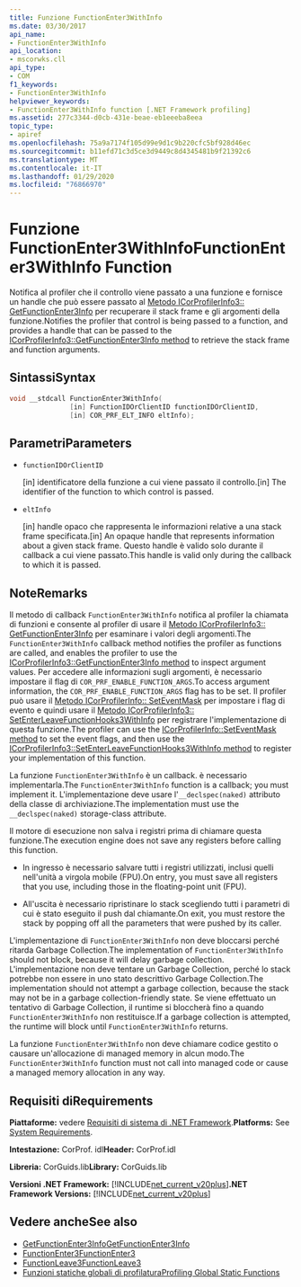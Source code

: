 ```yaml
---
title: Funzione FunctionEnter3WithInfo
ms.date: 03/30/2017
api_name:
- FunctionEnter3WithInfo
api_location:
- mscorwks.cll
api_type:
- COM
f1_keywords:
- FunctionEnter3WithInfo
helpviewer_keywords:
- FunctionEnter3WithInfo function [.NET Framework profiling]
ms.assetid: 277c3344-d0cb-431e-beae-eb1eeeba8eea
topic_type:
- apiref
ms.openlocfilehash: 75a9a7174f105d99e9d1c9b220cfc5bf928d46ec
ms.sourcegitcommit: b11efd71c3d5ce3d9449c8d4345481b9f21392c6
ms.translationtype: MT
ms.contentlocale: it-IT
ms.lasthandoff: 01/29/2020
ms.locfileid: "76866970"
---
```

# <a name="functionenter3withinfo-function"></a><span data-ttu-id="74c3d-102">Funzione FunctionEnter3WithInfo</span><span class="sxs-lookup"><span data-stu-id="74c3d-102">FunctionEnter3WithInfo Function</span></span>
<span data-ttu-id="74c3d-103">Notifica al profiler che il controllo viene passato a una funzione e fornisce un handle che può essere passato al [Metodo ICorProfilerInfo3:: GetFunctionEnter3Info](icorprofilerinfo3-getfunctionenter3info-method.md) per recuperare il stack frame e gli argomenti della funzione.</span><span class="sxs-lookup"><span data-stu-id="74c3d-103">Notifies the profiler that control is being passed to a function, and provides a handle that can be passed to the [ICorProfilerInfo3::GetFunctionEnter3Info method](icorprofilerinfo3-getfunctionenter3info-method.md) to retrieve the stack frame and function arguments.</span></span>  
  
## <a name="syntax"></a><span data-ttu-id="74c3d-104">Sintassi</span><span class="sxs-lookup"><span data-stu-id="74c3d-104">Syntax</span></span>  
  
```cpp  
void __stdcall FunctionEnter3WithInfo(  
               [in] FunctionIDOrClientID functionIDOrClientID,  
               [in] COR_PRF_ELT_INFO eltInfo);  
```  
  
## <a name="parameters"></a><span data-ttu-id="74c3d-105">Parametri</span><span class="sxs-lookup"><span data-stu-id="74c3d-105">Parameters</span></span>

- `functionIDOrClientID`

  <span data-ttu-id="74c3d-106">\[in] identificatore della funzione a cui viene passato il controllo.</span><span class="sxs-lookup"><span data-stu-id="74c3d-106">\[in] The identifier of the function to which control is passed.</span></span>

- `eltInfo`

  <span data-ttu-id="74c3d-107">\[in] handle opaco che rappresenta le informazioni relative a una stack frame specificata.</span><span class="sxs-lookup"><span data-stu-id="74c3d-107">\[in] An opaque handle that represents information about a given stack frame.</span></span> <span data-ttu-id="74c3d-108">Questo handle è valido solo durante il callback a cui viene passato.</span><span class="sxs-lookup"><span data-stu-id="74c3d-108">This handle is valid only during the callback to which it is passed.</span></span>

## <a name="remarks"></a><span data-ttu-id="74c3d-109">Note</span><span class="sxs-lookup"><span data-stu-id="74c3d-109">Remarks</span></span>  
 <span data-ttu-id="74c3d-110">Il metodo di callback `FunctionEnter3WithInfo` notifica al profiler la chiamata di funzioni e consente al profiler di usare il [Metodo ICorProfilerInfo3:: GetFunctionEnter3Info](icorprofilerinfo3-getfunctionenter3info-method.md) per esaminare i valori degli argomenti.</span><span class="sxs-lookup"><span data-stu-id="74c3d-110">The `FunctionEnter3WithInfo` callback method notifies the profiler as functions are called, and enables the profiler to use the [ICorProfilerInfo3::GetFunctionEnter3Info method](icorprofilerinfo3-getfunctionenter3info-method.md) to inspect argument values.</span></span> <span data-ttu-id="74c3d-111">Per accedere alle informazioni sugli argomenti, è necessario impostare il flag di `COR_PRF_ENABLE_FUNCTION_ARGS`.</span><span class="sxs-lookup"><span data-stu-id="74c3d-111">To access argument information, the `COR_PRF_ENABLE_FUNCTION_ARGS` flag has to be set.</span></span> <span data-ttu-id="74c3d-112">Il profiler può usare il [Metodo ICorProfilerInfo:: SetEventMask](icorprofilerinfo-seteventmask-method.md) per impostare i flag di evento e quindi usare il [Metodo ICorProfilerInfo3:: SetEnterLeaveFunctionHooks3WithInfo](icorprofilerinfo3-setenterleavefunctionhooks3withinfo-method.md) per registrare l'implementazione di questa funzione.</span><span class="sxs-lookup"><span data-stu-id="74c3d-112">The profiler can use the [ICorProfilerInfo::SetEventMask method](icorprofilerinfo-seteventmask-method.md) to set the event flags, and then use the [ICorProfilerInfo3::SetEnterLeaveFunctionHooks3WithInfo method](icorprofilerinfo3-setenterleavefunctionhooks3withinfo-method.md) to register your implementation of this function.</span></span>  
  
 <span data-ttu-id="74c3d-113">La funzione `FunctionEnter3WithInfo` è un callback. è necessario implementarla.</span><span class="sxs-lookup"><span data-stu-id="74c3d-113">The `FunctionEnter3WithInfo` function is a callback; you must implement it.</span></span> <span data-ttu-id="74c3d-114">L'implementazione deve usare l'`__declspec(naked)` attributo della classe di archiviazione.</span><span class="sxs-lookup"><span data-stu-id="74c3d-114">The implementation must use the `__declspec(naked)` storage-class attribute.</span></span>  
  
 <span data-ttu-id="74c3d-115">Il motore di esecuzione non salva i registri prima di chiamare questa funzione.</span><span class="sxs-lookup"><span data-stu-id="74c3d-115">The execution engine does not save any registers before calling this function.</span></span>  
  
- <span data-ttu-id="74c3d-116">In ingresso è necessario salvare tutti i registri utilizzati, inclusi quelli nell'unità a virgola mobile (FPU).</span><span class="sxs-lookup"><span data-stu-id="74c3d-116">On entry, you must save all registers that you use, including those in the floating-point unit (FPU).</span></span>  
  
- <span data-ttu-id="74c3d-117">All'uscita è necessario ripristinare lo stack scegliendo tutti i parametri di cui è stato eseguito il push dal chiamante.</span><span class="sxs-lookup"><span data-stu-id="74c3d-117">On exit, you must restore the stack by popping off all the parameters that were pushed by its caller.</span></span>  
  
 <span data-ttu-id="74c3d-118">L'implementazione di `FunctionEnter3WithInfo` non deve bloccarsi perché ritarda Garbage Collection.</span><span class="sxs-lookup"><span data-stu-id="74c3d-118">The implementation of `FunctionEnter3WithInfo` should not block, because it will delay garbage collection.</span></span> <span data-ttu-id="74c3d-119">L'implementazione non deve tentare un Garbage Collection, perché lo stack potrebbe non essere in uno stato descrittivo Garbage Collection.</span><span class="sxs-lookup"><span data-stu-id="74c3d-119">The implementation should not attempt a garbage collection, because the stack may not be in a garbage collection-friendly state.</span></span> <span data-ttu-id="74c3d-120">Se viene effettuato un tentativo di Garbage Collection, il runtime si bloccherà fino a quando `FunctionEnter3WithInfo` non restituisce.</span><span class="sxs-lookup"><span data-stu-id="74c3d-120">If a garbage collection is attempted, the runtime will block until `FunctionEnter3WithInfo` returns.</span></span>  
  
 <span data-ttu-id="74c3d-121">La funzione `FunctionEnter3WithInfo` non deve chiamare codice gestito o causare un'allocazione di managed memory in alcun modo.</span><span class="sxs-lookup"><span data-stu-id="74c3d-121">The `FunctionEnter3WithInfo` function must not call into managed code or cause a managed memory allocation in any way.</span></span>  
  
## <a name="requirements"></a><span data-ttu-id="74c3d-122">Requisiti di</span><span class="sxs-lookup"><span data-stu-id="74c3d-122">Requirements</span></span>  
 <span data-ttu-id="74c3d-123">**Piattaforme:** vedere [Requisiti di sistema di .NET Framework](../../../../docs/framework/get-started/system-requirements.md).</span><span class="sxs-lookup"><span data-stu-id="74c3d-123">**Platforms:** See [System Requirements](../../../../docs/framework/get-started/system-requirements.md).</span></span>  
  
 <span data-ttu-id="74c3d-124">**Intestazione:** CorProf. idl</span><span class="sxs-lookup"><span data-stu-id="74c3d-124">**Header:** CorProf.idl</span></span>  
  
 <span data-ttu-id="74c3d-125">**Libreria:** CorGuids.lib</span><span class="sxs-lookup"><span data-stu-id="74c3d-125">**Library:** CorGuids.lib</span></span>  
  
 <span data-ttu-id="74c3d-126">**Versioni .NET Framework:** [!INCLUDE[net_current_v20plus](../../../../includes/net-current-v20plus-md.md)]</span><span class="sxs-lookup"><span data-stu-id="74c3d-126">**.NET Framework Versions:** [!INCLUDE[net_current_v20plus](../../../../includes/net-current-v20plus-md.md)]</span></span>  
  
## <a name="see-also"></a><span data-ttu-id="74c3d-127">Vedere anche</span><span class="sxs-lookup"><span data-stu-id="74c3d-127">See also</span></span>

- [<span data-ttu-id="74c3d-128">GetFunctionEnter3Info</span><span class="sxs-lookup"><span data-stu-id="74c3d-128">GetFunctionEnter3Info</span></span>](icorprofilerinfo3-getfunctionenter3info-method.md)
- [<span data-ttu-id="74c3d-129">FunctionEnter3</span><span class="sxs-lookup"><span data-stu-id="74c3d-129">FunctionEnter3</span></span>](functionenter3-function.md)
- [<span data-ttu-id="74c3d-130">FunctionLeave3</span><span class="sxs-lookup"><span data-stu-id="74c3d-130">FunctionLeave3</span></span>](functionleave3-function.md)
- [<span data-ttu-id="74c3d-131">Funzioni statiche globali di profilatura</span><span class="sxs-lookup"><span data-stu-id="74c3d-131">Profiling Global Static Functions</span></span>](profiling-global-static-functions.md)
